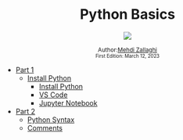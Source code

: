 <div align="center">
  <h1>Python Basics</h1>
  <a class="header-badge" target="_blank" href="https://www.linkedin.com/in/mehdizallaghi/">
  <img src="https://img.shields.io/badge/style--5eba00.svg?label=LinkedIn&logo=linkedin&style=social">
  </a>
 

<sub>Author:<a href="https://www.linkedin.com/in/mehdizallaghi/" target="_blank">Mehdi Zallaghi</a><br>
<small> First Edition: March 12, 2023</small>
</sub>

</div>



- [Part 1](#part-1)
  - [Install Python](#Deep-learning-libraries)
    - [Install Python](#Install-Python)
    - [VS Code](#VS-Code)
    - [Jupyter Notebook](#Jupyter-Notebook)
 - [Part 2](#part-2)
   - [Python Syntax](#Execute-Python-Syntax)
    - [Comments](#Comments)

